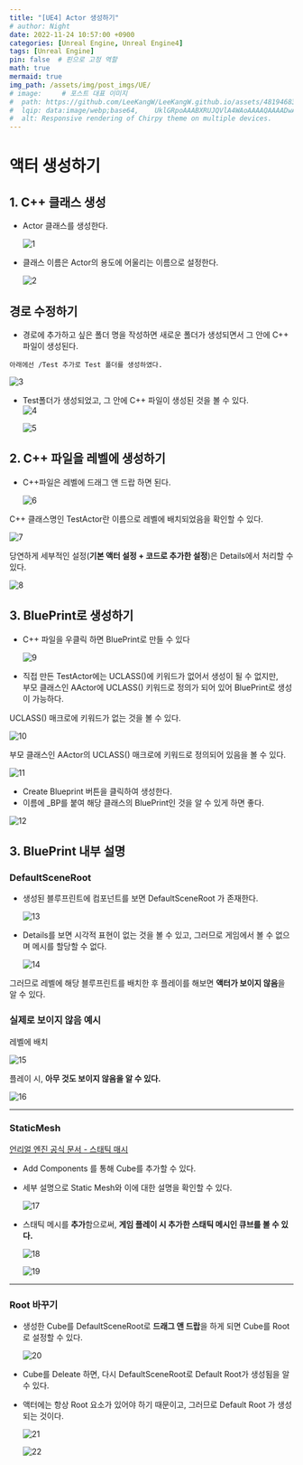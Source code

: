 ```yaml
---
title: "[UE4] Actor 생성하기"
# author: Night
date: 2022-11-24 10:57:00 +0900
categories: [Unreal Engine, Unreal Engine4]
tags: [Unreal Engine]
pin: false  # 핀으로 고정 역할
math: true
mermaid: true
img_path: /assets/img/post_imgs/UE/
# image:     # 포스트 대표 이미지
#  path: https://github.com/LeeKangW/LeeKangW.github.io/assets/48194683/7e5b8251-2544-4eea-b702-ad59aa404e9e
#  lqip: data:image/webp;base64,    UklGRpoAAABXRUJQVlA4WAoAAAAQAAAADwAABwAAQUxQSDIAAAARL0AmbZurmr57yyIiqE8oiG0bejIYEQTgqiDA9vqnsUSI6H+oAERp2HZ65qP/VIAWAFZQOCBCAAAA8AEAnQEqEAAIAAVAfCWkAALp8sF8rgRgAP7o9FDvMCkMde9PK7euH5M1m6VWoDXf2FkP3BqV0ZYbO6NA/VFIAAAA
#  alt: Responsive rendering of Chirpy theme on multiple devices.
---
```


# 액터 생성하기

## 1\. C++ 클래스 생성

-   Actor 클래스를 생성한다.

    ![1](1.png)  

-   클래스 이름은 Actor의 용도에 어울리는 이름으로 설정한다.

    ![2](2.png)  

## 경로 수정하기

-   경로에 추가하고 싶은 폴더 명을 작성하면 새로운 폴더가 생성되면서 그 안에 C++ 파일이 생성된다.

```
아래에선 /Test 추가로 Test 폴더를 생성하였다.  
```

![3](3.png)

-   Test폴더가 생성되었고, 그 안에 C++ 파일이 생성된 것을 볼 수 있다.  
    ![4](4.png)   

    ![5](5.png)

## 2\. C++ 파일을 레벨에 생성하기

-   C++파일은 레벨에 드래그 앤 드랍 하면 된다.  

    ![6](6.png)

C++ 클래스명인 TestActor란 이름으로 레벨에 배치되었음을 확인할 수 있다.

![7](7.png)

당연하게 세부적인 설정(**기본 액터 설정 + 코드로 추가한 설정**)은 Details에서 처리할 수 있다.

![8](8.png)

## 3\. BluePrint로 생성하기

-   C++ 파일을 우클릭 하면 BluePrint로 만들 수 있다  

    ![9](9.png)

-   직접 만든 TestActor에는 UCLASS()에 키워드가 없어서 생성이 될 수 없지만,  
    부모 클래스인 AActor에 UCLASS() 키워드로 정의가 되어 있어 BluePrint로 생성이 가능하다.

UCLASS() 매크로에 키워드가 없는 것을 볼 수 있다.

![10](10.png)

부모 클래스인 AActor의 UCLASS() 매크로에 키워드로 정의되어 있음을 볼 수 있다.

![11](11.png)

-   Create Blueprint 버튼을 클릭하여 생성한다.
-   이름에 \_BP를 붙여 해당 클래스의 BluePrint인 것을 알 수 있게 하면 좋다.

![12](12.png)

## 3\. BluePrint 내부 설명

### DefaultSceneRoot

-   생성된 블루프린트에 컴포넌트를 보면 DefaultSceneRoot 가 존재한다.  
    
    ![13](13.png)

-   Details를 보면 시각적 표현이 없는 것을 볼 수 있고, 그러므로 게임에서 볼 수 없으며 메시를 할당할 수 없다.  
    
    ![14](14.png)

그러므로 레벨에 해당 블루프린트를 배치한 후 플레이를 해보면 **액터가 보이지 않음**을 알 수 있다.

### 실제로 보이지 않음 예시

레벨에 배치

![15](15.png)

플레이 시, **아무 것도 보이지 않음을 알 수 있다.**

![16](16.png)

---

### StaticMesh

[언리얼 엔진 공식 문서 - 스태틱 매시](https://docs.unrealengine.com/4.27/ko/WorkingWithContent/Types/StaticMeshes/)

-   Add Components 를 통해 Cube를 추가할 수 있다.
-   세부 설명으로 Static Mesh와 이에 대한 설명을 확인할 수 있다.  
    
    ![17](17.png)

-   스태틱 메시를 **추가**함으로써, **게임 플레이 시 추가한 스태틱 메시인 큐브를 볼 수 있다.**  
    
    ![18](18.png)
    
    ![19](19.png)

---

### Root 바꾸기

-   생성한 Cube를 DefaultSceneRoot로 **드래그 앤 드랍**을 하게 되면 Cube를 Root로 설정할 수 있다.

    ![20](20.png)

-   Cube를 Deleate 하면, 다시 DefaultSceneRoot로 Default Root가 생성됨을 알 수 있다.
-   액터에는 항상 Root 요소가 있어야 하기 때문이고, 그러므로 Default Root 가 생성되는 것이다.  
     
    ![21](21.png)
    
    ![22](22.png)